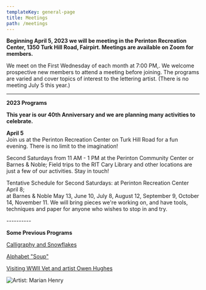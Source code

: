 ```yaml
---
templateKey: general-page
title: Meetings
path: /meetings
---
```

**Beginning April 5, 2023 we will be meeting in the Perinton Recreation Center, 1350 Turk Hill Road, Fairpirt. Meetings are available on Zoom for members.**

We meet on the First Wednesday of each month at 7:00 PM,. We welcome prospective new members to attend a meeting before joining. The programs are varied and cover topics of interest to the lettering artist. (There is no meeting July 5 this year.)

- - -

**2023 Programs**

**This year is our 40th Anniversary and we are planning many activities to celebrate.**

**April 5**\
Join us at the Perinton Recreation Center on Turk Hill Road for a fun evening. There is no limit to the imagination!

Second Saturdays from 11 AM - 1 PM at the Perinton Community Center or Barnes & Noble; Field trips to the RIT Cary Library and other locations are just a few of our activities. Stay in touch!

Tentative Schedule for Second Saturdays: at Perinton Recreation Center April 8;\
at Barnes & Noble May 13, June 10, July 8, August 12, September 9, October 14, November 11. We will bring pieces we're working on, and have tools, techniques and paper for anyone who wishes to stop in and try.

\----------

**Some Previous Programs**

[Calligraphy and Snowflakes](../february-meeting) 

[Alphabet "Soup"](../march-meeting)

[Visiting WWII Vet and artist Owen Hughes](../april-meeting)  

![Artist: Marian Henry](/img/marianh_resistentialism.jpg)
